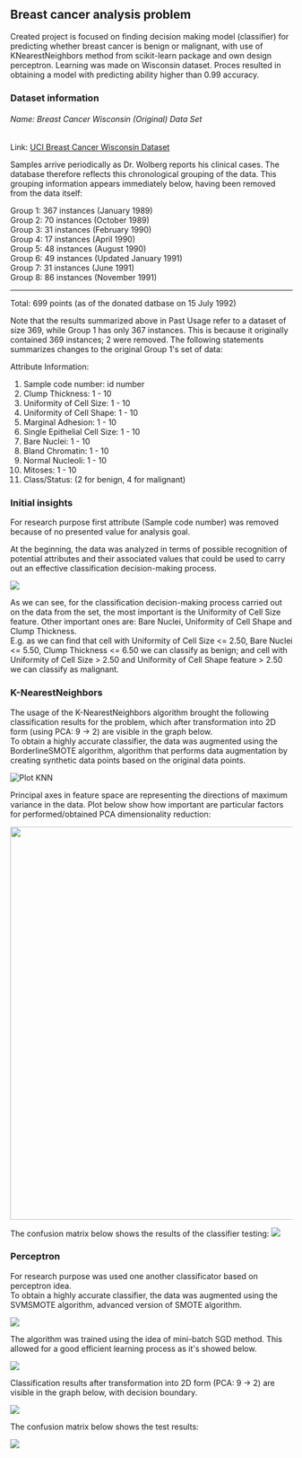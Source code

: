 ## Breast cancer analysis problem

Created project is focused on finding decision making model (classifier) for predicting whether breast cancer is benign or malignant, with use of KNearestNeighbors method from scikit-learn package and own design perceptron. 
Learning was made on Wisconsin dataset. Proces resulted in obtaining a model with predicting ability higher than 0.99 accuracy.

### Dataset information

###### Name: Breast Cancer Wisconsin (Original) Data Set 

Link: [UCI Breast Cancer Wisconsin Dataset](https://archive.ics.uci.edu/ml/datasets/breast+cancer+wisconsin+%28original%29)

Samples arrive periodically as Dr. Wolberg reports his clinical cases. The database therefore reflects this chronological grouping of the data. This grouping information appears immediately below, having been removed from the data itself: 

Group 1: 367 instances (January 1989)  
Group 2: 70 instances (October 1989)  
Group 3: 31 instances (February 1990)  
Group 4: 17 instances (April 1990)  
Group 5: 48 instances (August 1990)  
Group 6: 49 instances (Updated January 1991)  
Group 7: 31 instances (June 1991)  
Group 8: 86 instances (November 1991)  

----------------------------------------- 
Total: 699 points (as of the donated datbase on 15 July 1992) 

Note that the results summarized above in Past Usage refer to a dataset of size 369, while Group 1 has only 367 instances. This is because it originally contained 369 instances; 2 were removed. The following statements summarizes changes to the original Group 1's set of data: 

Attribute Information:

1. Sample code number: id number 
2. Clump Thickness: 1 - 10 
3. Uniformity of Cell Size: 1 - 10 
4. Uniformity of Cell Shape: 1 - 10 
5. Marginal Adhesion: 1 - 10 
6. Single Epithelial Cell Size: 1 - 10 
7. Bare Nuclei: 1 - 10 
8. Bland Chromatin: 1 - 10 
9. Normal Nucleoli: 1 - 10 
10. Mitoses: 1 - 10 
11. Class/Status: (2 for benign, 4 for malignant)

### Initial insights

For research purpose first attribute (Sample code number) was removed because of no presented value for analysis goal.

At the beginning, the data was analyzed in terms of possible recognition of potential attributes and their associated values that could be used to carry out an effective classification decision-making process.

![](https://github.com/KrzysiekJa/knn-on-health/blob/master/knn%20on%20breast%20cancer/decission_tree.png)

As we can see, for the classification decision-making process carried out on the data from the set, the most important is the Uniformity of Cell Size feature. Other important ones are: Bare Nuclei, Uniformity of Cell Shape and Clump Thickness.  
E.g. as we can find that cell with Uniformity of Cell Size <= 2.50, Bare Nuclei <= 5.50, Clump Thickness <= 6.50 we can classify as benign; and cell with Uniformity of Cell Size > 2.50 and Uniformity of Cell Shape feature > 2.50 we can classify as malignant. 

### K-NearestNeighbors

The usage of the K-NearestNeighbors algorithm brought the following classification results for the problem, which after transformation into 2D form (using PCA: 9 -> 2) are visible in the graph below.  
To obtain a highly accurate classifier, the data was augmented using the BorderlineSMOTE algorithm, algorithm that performs data augmentation by creating synthetic data points based on the original data points.

![](https://github.com/KrzysiekJa/knn-on-health/blob/master/knn%20on%20breast%20cancer/knn_plot.png "Plot KNN")

Principal axes in feature space are representing the directions of maximum variance in the data. Plot below show how important are particular factors for performed/obtained PCA dimensionality reduction:  
<p align="center"><img src="https://github.com/KrzysiekJa/knn-on-health/blob/master/knn%20on%20breast%20cancer/pca_components.png" width="750" height="700" /></p>

The confusion matrix below shows the results of the classifier testing:
![](https://github.com/KrzysiekJa/knn-on-health/blob/master/knn%20on%20breast%20cancer/confusion_matrix.png)

### Perceptron

For research purpose was used one another classificator based on perceptron idea.  
To obtain a highly accurate classifier, the data was augmented using the SVMSMOTE algorithm, advanced version of SMOTE algorithm.

![](https://github.com/KrzysiekJa/knn-on-health/blob/master/perceptron/perceptron_schema.png)

The algorithm was trained using the idea of mini-batch SGD method. This allowed for a good efficient learning process as it's showed below.

![](https://github.com/KrzysiekJa/knn-on-health/blob/master/perceptron/learning_rate.png)

Classification results after transformation into 2D form (PCA: 9 -> 2) are visible in the graph below, with decision boundary.

![](https://github.com/KrzysiekJa/knn-on-health/blob/master/perceptron/decision_boundary.png)

The confusion matrix below shows the test results:

![](https://github.com/KrzysiekJa/knn-on-health/blob/master/perceptron/confusion_matrix.png)
